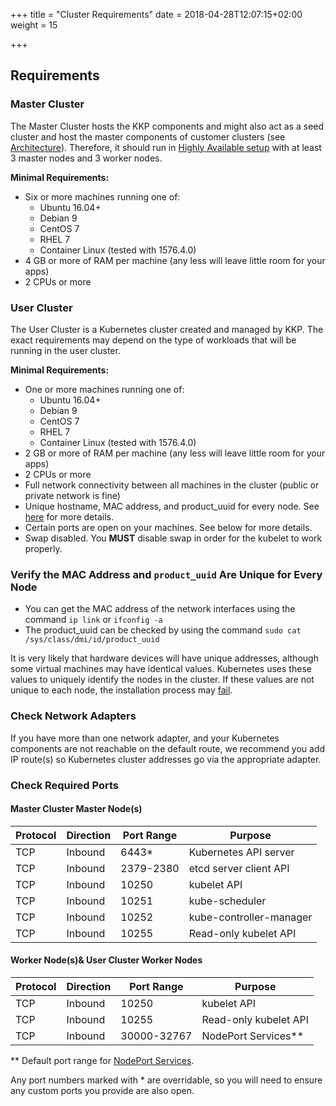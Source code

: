 +++
title = "Cluster Requirements"
date = 2018-04-28T12:07:15+02:00
weight = 15

+++

## Requirements

### Master Cluster
The Master Cluster hosts the KKP components and might also act as a seed cluster and host the master components of customer clusters (see [Architecture](../../../architecture/)). Therefore, it should run in [Highly Available setup](../../../guides/installation/install_ha_kubernetes/) with at least 3 master nodes and 3 worker nodes.

**Minimal Requirements:**
* Six or more machines running one of:
  * Ubuntu 16.04+
  * Debian 9
  * CentOS 7
  * RHEL 7
  * Container Linux (tested with 1576.4.0)
* 4 GB or more of RAM per machine (any less will leave little room for your apps)
* 2 CPUs or more

### User Cluster
The User Cluster is a Kubernetes cluster created and managed by KKP. The exact requirements may depend on the type of workloads that will be running in the user cluster.

**Minimal Requirements:**
* One or more machines running one of:
  * Ubuntu 16.04+
  * Debian 9
  * CentOS 7
  * RHEL 7
  * Container Linux (tested with 1576.4.0)
* 2 GB or more of RAM per machine (any less will leave little room for your apps)
* 2 CPUs or more
* Full network connectivity between all machines in the cluster (public or private network is fine)
* Unique hostname, MAC address, and product_uuid for every node. See [here](#verify-the-mac-address-and-product-uuid-are-unique-for-every-node) for more details.
* Certain ports are open on your machines. See below for more details.
* Swap disabled. You **MUST** disable swap in order for the kubelet to work properly.

### Verify the MAC Address and `product_uuid` Are Unique for Every Node

* You can get the MAC address of the network interfaces using the command `ip link` or `ifconfig -a`
* The product_uuid can be checked by using the command `sudo cat /sys/class/dmi/id/product_uuid`

It is very likely that hardware devices will have unique addresses, although some virtual machines may have identical values. Kubernetes uses these values to uniquely identify the nodes in the cluster. If these values are not unique to each node, the installation process may [fail](https://github.com/kubernetes/kubeadm/issues/31).

### Check Network Adapters

If you have more than one network adapter, and your Kubernetes components are not reachable on the default route, we recommend you add IP route(s) so Kubernetes cluster addresses go via the appropriate adapter.

### Check Required Ports

#### Master Cluster Master Node(s)

| Protocol | Direction | Port Range | Purpose                 |
|----------|-----------|------------|-------------------------|
| TCP      | Inbound   | 6443*      | Kubernetes API server   |
| TCP      | Inbound   | 2379-2380  | etcd server client API  |
| TCP      | Inbound   | 10250      | kubelet API             |
| TCP      | Inbound   | 10251      | kube-scheduler          |
| TCP      | Inbound   | 10252      | kube-controller-manager |
| TCP      | Inbound   | 10255      | Read-only kubelet API   |

#### Worker Node(s)& User Cluster Worker Nodes

| Protocol | Direction | Port Range  | Purpose               |
|----------|-----------|-------------|-----------------------|
| TCP      | Inbound   | 10250       | kubelet API           |
| TCP      | Inbound   | 10255       | Read-only kubelet API |
| TCP      | Inbound   | 30000-32767 | NodePort Services**   |

** Default port range for [NodePort Services](https://kubernetes.io/docs/concepts/services-networking/service/).

Any port numbers marked with * are overridable, so you will need to ensure any custom ports you provide are also open.
